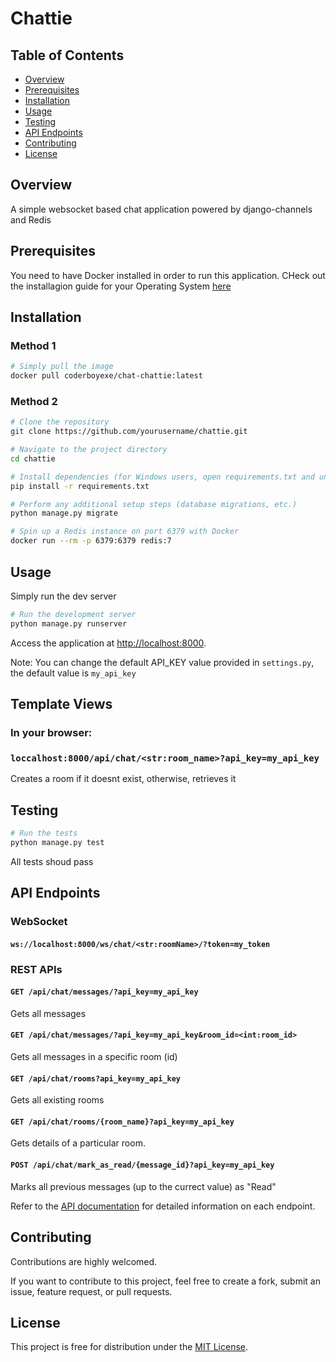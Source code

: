 # Chattie

## Table of Contents
- [Overview](#overview)
- [Prerequisites](#prerequisites)
- [Installation](#installation)
- [Usage](#usage)
- [Testing](#testing)
- [API Endpoints](#api-endpoints)
- [Contributing](#contributing)
- [License](#license)

## Overview

A simple websocket based chat application powered by django-channels and Redis

## Prerequisites

You need to have Docker installed in order to run this application. CHeck out the installagion guide for your Operating System [here](https://www.docker.com/get-started/)

## Installation

### Method 1
```bash
# Simply pull the image 
docker pull coderboyexe/chat-chattie:latest
```

### Method 2
```bash
# Clone the repository
git clone https://github.com/yourusername/chattie.git

# Navigate to the project directory
cd chattie

# Install dependencies (for Windows users, open requirements.txt and uncomment this line: # ```twisted-iocpsupport==1.0.4```)
pip install -r requirements.txt

# Perform any additional setup steps (database migrations, etc.)
python manage.py migrate

# Spin up a Redis instance on port 6379 with Docker
docker run --rm -p 6379:6379 redis:7
```

## Usage

Simply run the dev server

```bash
# Run the development server
python manage.py runserver
```

Access the application at [http://localhost:8000](http://localhost:8000).

Note: You can change the default API_KEY value provided in `settings.py`, the default value is `my_api_key`

## Template Views

### In your browser:

### `loccalhost:8000/api/chat/<str:room_name>?api_key=my_api_key`
Creates a room if it doesnt exist, otherwise, retrieves it

## Testing

```bash
# Run the tests
python manage.py test
```
All tests shoud pass

## API Endpoints

### WebSocket

#### `ws://localhost:8000/ws/chat/<str:roomName>/?token=my_token`


### REST APIs

#### `GET /api/chat/messages/?api_key=my_api_key`

Gets all messages

#### `GET /api/chat/messages/?api_key=my_api_key&room_id=<int:room_id>`

Gets all messages in a specific room (id)

#### `GET /api/chat/rooms?api_key=my_api_key`

Gets all existing rooms

#### `GET /api/chat/rooms/{room_name}?api_key=my_api_key`

Gets details of a particular room.

#### `POST /api/chat/mark_as_read/{message_id}?api_key=my_api_key`

Marks all previous messages (up to the currect value) as "Read"

Refer to the [API documentation](#) for detailed information on each endpoint.

## Contributing

Contributions are highly welcomed.

If you want to contribute to this project, feel free to create a fork, submit an issue, feature request, or pull requests.

## License

This project is free for distribution under the [MIT License](#license).
